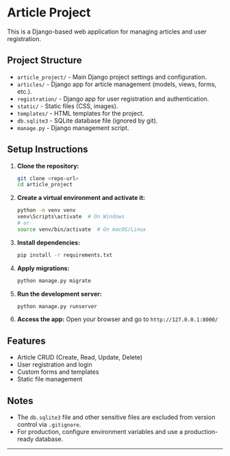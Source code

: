 # Article Project

This is a Django-based web application for managing articles and user registration.

## Project Structure

- `article_project/` - Main Django project settings and configuration.
- `articles/` - Django app for article management (models, views, forms, etc.).
- `registration/` - Django app for user registration and authentication.
- `static/` - Static files (CSS, images).
- `templates/` - HTML templates for the project.
- `db.sqlite3` - SQLite database file (ignored by git).
- `manage.py` - Django management script.

## Setup Instructions

1. **Clone the repository:**
   ```sh
   git clone <repo-url>
   cd article_project
   ```
2. **Create a virtual environment and activate it:**
   ```sh
   python -m venv venv
   venv\Scripts\activate  # On Windows
   # or
   source venv/bin/activate  # On macOS/Linux
   ```
3. **Install dependencies:**
   ```sh
   pip install -r requirements.txt
   ```
4. **Apply migrations:**
   ```sh
   python manage.py migrate
   ```
5. **Run the development server:**
   ```sh
   python manage.py runserver
   ```
6. **Access the app:**
   Open your browser and go to `http://127.0.0.1:8000/`

## Features
- Article CRUD (Create, Read, Update, Delete)
- User registration and login
- Custom forms and templates
- Static file management

## Notes
- The `db.sqlite3` file and other sensitive files are excluded from version control via `.gitignore`.
- For production, configure environment variables and use a production-ready database.

---
